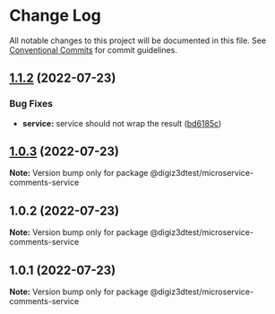 # Change Log

All notable changes to this project will be documented in this file.
See [Conventional Commits](https://conventionalcommits.org) for commit guidelines.

## [1.1.2](https://github.com/digiz3d/ts-microservice-comments/compare/v1.1.1...v1.1.2) (2022-07-23)


### Bug Fixes

* **service:** service should not wrap the result ([bd6185c](https://github.com/digiz3d/ts-microservice-comments/commit/bd6185c592358bc9ce4a3473b7922bfcf4287e05))





## [1.0.3](https://github.com/digiz3d/ts-microservice-comments/compare/v1.0.2...v1.0.3) (2022-07-23)

**Note:** Version bump only for package @digiz3dtest/microservice-comments-service





## 1.0.2 (2022-07-23)

**Note:** Version bump only for package @digiz3dtest/microservice-comments-service





## 1.0.1 (2022-07-23)

**Note:** Version bump only for package @digiz3dtest/microservice-comments-service
